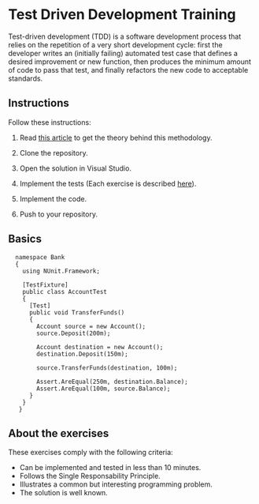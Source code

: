 # Test Driven Development Training

Test-driven development (TDD) is a software development process that relies on the repetition of a very short development cycle: first the developer writes an (initially failing) automated test case that defines a desired improvement or new function, then produces the minimum amount of code to pass that test, and finally refactors the new code to acceptable standards.

## Instructions

Follow these instructions:

1. Read [this article](http://agiledata.org/essays/tdd.html) to get the theory behind this methodology.

2. Clone the repository.

3. Open the solution in Visual Studio.

4. Implement the tests (Each exercise is described [here](https://github.com/ScioMx/TDD-Training/wiki)).

5. Implement the code.

6. Push to your repository.

## Basics

      namespace Bank
      {
        using NUnit.Framework;
      
        [TestFixture]
        public class AccountTest
        {
          [Test]
          public void TransferFunds()
          {
            Account source = new Account();
            source.Deposit(200m);
            
            Account destination = new Account();
            destination.Deposit(150m);
      
            source.TransferFunds(destination, 100m);
      	  
            Assert.AreEqual(250m, destination.Balance);
            Assert.AreEqual(100m, source.Balance);
          }
        }
       }

## About the exercises
These exercises comply with the following criteria:

- Can be implemented and tested in less than 10 minutes.
- Follows the Single Responsability Principle.
- Illustrates a common but interesting programming problem.
- The solution is well known.
